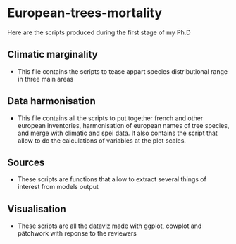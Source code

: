 # European-trees-mortality
Here are the scripts produced during the first stage of my Ph.D


## Climatic marginality 
- This file contains the scripts to tease appart species distributional range in three main areas

## Data harmonisation
- This file contains all the scripts to put together french and other european inventories, harmonisation of european names of tree species, and merge with climatic and spei data. It also contains the script that allow to do the calculations of variables at the plot scales. 

## Sources
- These scripts are functions that allow to extract several things of interest from models output

## Visualisation
- These scripts are all the dataviz made with ggplot, cowplot and pâtchwork with reponse to the reviewers 

